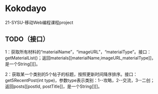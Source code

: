 # Kokodayo
21-SYSU-移动Web编程课程project


## TODO（接口）
1：获取所有材料的“materialName”，“imageURL”，“materialType”。接口：getMaterialList()；返回materials[[materialName,imageURL,materialType]]，是一个String[][]。

2：获取某一个类别的5个帖子的标题，按照更新时间降序排序。接口：get5RecentPost(int type)，参数type表示类别：1--攻略，2--交流，3--二创；返回posts[[postId, postTitle]]，是一个String[][]。

